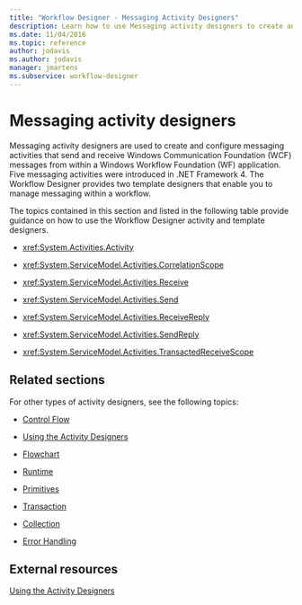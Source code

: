 ```yaml
---
title: "Workflow Designer - Messaging Activity Designers"
description: Learn how to use Messaging activity designers to create and configure messaging activities that send and receive Windows Communication Foundation (WCF) messages.
ms.date: 11/04/2016
ms.topic: reference
author: jodavis
ms.author: jodavis
manager: jmartens
ms.subservice: workflow-designer
---
```

# Messaging activity designers

Messaging activity designers are used to create and configure messaging activities that send and receive Windows Communication Foundation (WCF) messages from within a Windows Workflow Foundation (WF) application. Five messaging activities were introduced in .NET Framework 4. The Workflow Designer provides two template designers that enable you to manage messaging within a workflow.

The topics contained in this section and listed in the following table provide guidance on how to use the Workflow Designer activity and template designers.

- <xref:System.Activities.Activity>

- <xref:System.ServiceModel.Activities.CorrelationScope>

- <xref:System.ServiceModel.Activities.Receive>

- <xref:System.ServiceModel.Activities.Send>

- <xref:System.ServiceModel.Activities.ReceiveReply>

- <xref:System.ServiceModel.Activities.SendReply>

- <xref:System.ServiceModel.Activities.TransactedReceiveScope>

## Related sections

For other types of activity designers, see the following topics:

- [Control Flow](../workflow-designer/control-flow-activity-designers.md)

- [Using the Activity Designers](control-flow-activity-designers.md)

- [Flowchart](../workflow-designer/flowchart-activity-designers.md)

- [Runtime](../workflow-designer/runtime-activity-designers.md)

- [Primitives](../workflow-designer/primitives-activity-designers.md)

- [Transaction](../workflow-designer/transaction-activity-designers.md)

- [Collection](../workflow-designer/collection-activity-designers.md)

- [Error Handling](../workflow-designer/error-handling-activity-designers.md)

## External resources

[Using the Activity Designers](control-flow-activity-designers.md)